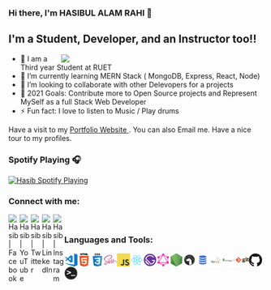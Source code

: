### Hi there, I'm HASIBUL ALAM RAHI  👋
## I'm a Student, Developer, and an Instructor too!!
<img align="right" width="400" src="https://github-readme-stats.vercel.app/api?username=hasibulalamrahi&show_icons=true&theme=algolia"/>

- 🔭 I am a Third year Student at RUET
- 🌱 I’m currently learning MERN Stack ( MongoDB, Express, React, Node)
- 👯 I’m looking to collaborate with other Delevopers for a projects
- 🥅 2021 Goals: Contribute more to Open Source projects and Represent MySelf as a full Stack Web Developer
- ⚡ Fun fact: I love to listen to Music / Play drums

Have a visit to my <a href= "https://hasibulalamrahi.github.io/">Portfolio Website </a>. You can also Email me. Have a nice tour to my profiles.

### Spotify Playing 🎧

[<img src="https://now-playing-codestackr.vercel.app/api/spotify-playing" alt="Hasib Spotify Playing" width="350" />](https://open.spotify.com/user/swyqyimdc12jajde4vpwd2x1b)


### Connect with me:
[<img align="left" alt="Hasib | Facebook" width="22px" src="https://cdn.jsdelivr.net/npm/simple-icons@v3/icons/facebook.svg" />][facebook]
 [<img align="left" alt="Hasib | YouTube" width="22px" src="https://cdn.jsdelivr.net/npm/simple-icons@v3/icons/youtube.svg" />][youtube]
[<img align="left" alt="Hasib | Twitter" width="22px" src="https://cdn.jsdelivr.net/npm/simple-icons@v3/icons/twitter.svg" />][twitter]
[<img align="left" alt="Hasib | LinkedIn" width="22px" src="https://cdn.jsdelivr.net/npm/simple-icons@v3/icons/linkedin.svg" />][linkedin]
[<img align="left" alt="Hasib | Instagram" width="22px" src="https://cdn.jsdelivr.net/npm/simple-icons@v3/icons/instagram.svg" />][instagram]

<br />

### Languages and Tools:

<img align="left" alt="Visual Studio Code" width="26px" src="https://raw.githubusercontent.com/github/explore/80688e429a7d4ef2fca1e82350fe8e3517d3494d/topics/visual-studio-code/visual-studio-code.png" />
<img align="left" alt="HTML5" width="26px" src="https://raw.githubusercontent.com/github/explore/80688e429a7d4ef2fca1e82350fe8e3517d3494d/topics/html/html.png" />
<img align="left" alt="CSS3" width="26px" src="https://raw.githubusercontent.com/github/explore/80688e429a7d4ef2fca1e82350fe8e3517d3494d/topics/css/css.png" />
<img align="left" alt="Sass" width="26px" src="https://raw.githubusercontent.com/github/explore/80688e429a7d4ef2fca1e82350fe8e3517d3494d/topics/sass/sass.png" />
<img align="left" alt="JavaScript" width="26px" src="https://raw.githubusercontent.com/github/explore/80688e429a7d4ef2fca1e82350fe8e3517d3494d/topics/javascript/javascript.png" />
<img align="left" alt="React" width="26px" src="https://raw.githubusercontent.com/github/explore/80688e429a7d4ef2fca1e82350fe8e3517d3494d/topics/react/react.png" />
<img align="left" alt="Gatsby" width="26px" src="https://raw.githubusercontent.com/github/explore/e94815998e4e0713912fed477a1f346ec04c3da2/topics/gatsby/gatsby.png" />
<img align="left" alt="GraphQL" width="26px" src="https://raw.githubusercontent.com/github/explore/80688e429a7d4ef2fca1e82350fe8e3517d3494d/topics/graphql/graphql.png" />
<img align="left" alt="Node.js" width="26px" src="https://raw.githubusercontent.com/github/explore/80688e429a7d4ef2fca1e82350fe8e3517d3494d/topics/nodejs/nodejs.png" />
<img align="left" alt="Deno" width="26px" src="https://raw.githubusercontent.com/github/explore/361e2821e2dea67711cde99c9c40ed357061cf27/topics/deno/deno.png" />
<img align="left" alt="SQL" width="26px" src="https://raw.githubusercontent.com/github/explore/80688e429a7d4ef2fca1e82350fe8e3517d3494d/topics/sql/sql.png" />
<img align="left" alt="MySQL" width="26px" src="https://raw.githubusercontent.com/github/explore/80688e429a7d4ef2fca1e82350fe8e3517d3494d/topics/mysql/mysql.png" />
<img align="left" alt="MongoDB" width="26px" src="https://raw.githubusercontent.com/github/explore/80688e429a7d4ef2fca1e82350fe8e3517d3494d/topics/mongodb/mongodb.png" />
<img align="left" alt="Git" width="26px" src="https://raw.githubusercontent.com/github/explore/80688e429a7d4ef2fca1e82350fe8e3517d3494d/topics/git/git.png" />
<img align="left" alt="GitHub" width="26px" src="https://raw.githubusercontent.com/github/explore/78df643247d429f6cc873026c0622819ad797942/topics/github/github.png" />
<img align="left" alt="Terminal" width="26px" src="https://raw.githubusercontent.com/github/explore/80688e429a7d4ef2fca1e82350fe8e3517d3494d/topics/terminal/terminal.png" />

<br />
<br />



[facebook]:https://www.facebook.com/josephite.hasib/
[twitter]: https://twitter.com/HasibulAlamRah1
[youtube]: https://www.youtube.com/channel/UC388pnr1okJq9L-cKAVk4ig
[instagram]: https://www.instagram.com/hasib_rahi_33/
[linkedin]: https://www.linkedin.com/in/hasibul-alam-rahi-479498144/


